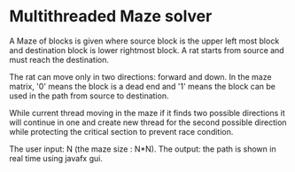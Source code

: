 # Multithreaded Maze solver

A Maze of blocks is given where source block is the upper left most block and destination block is lower rightmost block.
A rat starts from source and must reach the destination.

The rat can move only in two directions: forward and down. In the maze matrix, '0' means the block is a dead end and '1' means the
block can be used in the path from source to destination.

While current thread moving in the maze if it finds two possible directions it will continue in one and 
create new thread for the second possible direction while protecting the critical section to prevent race condition.

The user input: N (the maze size : N*N).
The output: the path is shown in real time using javafx gui.
